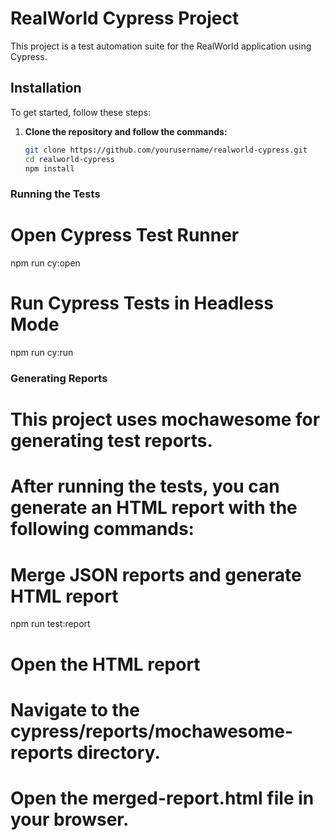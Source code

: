 # RealWorld Cypress Project

This project is a test automation suite for the RealWorld application using Cypress.

## Installation

To get started, follow these steps:

1. **Clone the repository and follow the commands:**
   ```bash
   git clone https://github.com/yourusername/realworld-cypress.git
   cd realworld-cypress
   npm install


### Running the Tests

# Open Cypress Test Runner
npm run cy:open

# Run Cypress Tests in Headless Mode
npm run cy:run

### Generating Reports

# This project uses mochawesome for generating test reports. 
# After running the tests, you can generate an HTML report with the following commands:

# Merge JSON reports and generate HTML report
npm run test:report

# Open the HTML report
# Navigate to the cypress/reports/mochawesome-reports directory.
# Open the merged-report.html file in your browser.

